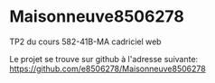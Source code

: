 # Maisonneuve8506278
 TP2 du cours 582-41B-MA cadriciel web

 Le projet se trouve sur github à l'adresse suivante: https://github.com/e8506278/Maisonneuve8506278
